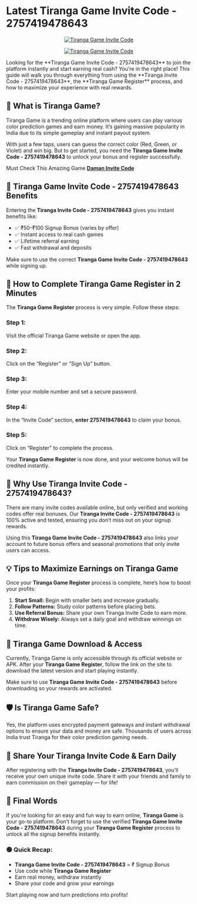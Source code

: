 # Latest Tiranga Game Invite Code - 2757419478643 
<p align="center">
  <a href="https://telegram.me/+qzLL3uY9Jmo2OGVl" target="_blank">
    <img src="https://media-hosting.imagekit.io/45dd914ffdef49e3/Tiranga-Game-Invite-Code-%E2%80%93-2757419478643-to-Get-%E2%82%B9500-Real-Cash-Bonus-Only-for-New-Users--05-03-2025_02_59_AM.png?Expires=1840829415&Key-Pair-Id=K2ZIVPTIP2VGHC&Signature=YRVrkL3Jpql3aC3a3ReMCDYSaUr-oxHDAZvFly~-CSRcnajKYN-DDtGvMvUDAAiS0AFfXQ3cLgU~k1L7iDI7FejLT2kJJMVztsjfri1JWrguGDJeL82Kwm6aZUi7G-MGyNV02RuH9wjNYY4VMEQH3FVCjiebJrWpbxq67YTOV4CjDNU9tRSMYuQbpDadQ4Hty8ZxQCTX7DJ8c~uB3HGUJotAsPhO68GTRJP-CsvaO5No~DwZzcpH19OQMT1YCdDVanqFxU7sa3CivNgOhJyppGFTpT-CzY0zQx93OFaTvHbv7rrnToPB0knR0uP8XEbrIup8Bothvwa3zsxkrWsEMw__" alt="Tiranga Game Invite Code" style="max-width: 100%; height: auto;">
  </a>
</p>

<p align="center">
  <a href="https://tirangainvitecode.in/tiranga" target="_blank">
    <img src="https://media-hosting.imagekit.io/f32b0671b0b746ab/Tiranga-Game-Invite-Code-%E2%80%93-2757419478643-to-Get-%E2%82%B9500-Real-Cash-Bonus-Only-for-New-Users--05-03-2025_02_57_AM.png?Expires=1840829421&Key-Pair-Id=K2ZIVPTIP2VGHC&Signature=f7omdZYtc1A-7VgZjiTOt6-B-y1GvutfXQLWQW3J3qBT0Ot4AdSjHxk3gQNrutCNXjSdWRxSyaHIOKXG4wgcGO-xxiNAUyOrwFgVFFrCRrb7CO7zdMUX4CX05zi4hq6TkwRuX2P0N-Bm~OlVPF~uO6T5qZLKUlxZAcIAc1qR0R3yOdzPSr4hckGVvcJjSkfAq0mNMzcL12A7W3pb1A-GdXtcAbiEI1IXIgWBaEaZz8-Iqn1SMI3YU7K0b3dNGYSKVygyy1CL5p2lxEpvLhukarqUsngF4arxC6S07UXpj5lmLuacnfq8XZREa0y49078Mn-OWGz-0zgxpHvz~Vs94w__" alt="Tiranga Game Invite Code" style="max-width: 100%; height: auto;">
  </a>
</p>
Looking for the **Tiranga Game Invite Code - 2757419478643** to join the platform instantly and start earning real cash? You’re in the right place! This guide will walk you through everything from using the **Tiranga Invite Code - 2757419478643**, the **Tiranga Game Register** process, and how to maximize your experience with real rewards.


## 🎯 What is Tiranga Game?

Tiranga Game is a trending online platform where users can play various color prediction games and earn money. It’s gaining massive popularity in India due to its simple gameplay and instant payout system.

With just a few taps, users can guess the correct color (Red, Green, or Violet) and win big. But to get started, you need the **Tiranga Game Invite Code - 2757419478643** to unlock your bonus and register successfully.

Must Check This Amazing Game [**Daman Invite Code**](https://github.com/Daman-Game-Invite-Code)

## 🎁 Tiranga Game Invite Code - 2757419478643 Benefits

Entering the **Tiranga Invite Code - 2757419478643** gives you instant benefits like:

- ✅ ₹50-₹100 Signup Bonus (varies by offer)  
- ✅ Instant access to real cash games  
- ✅ Lifetime referral earning  
- ✅ Fast withdrawal and deposits  

Make sure to use the correct **Tiranga Game Invite Code - 2757419478643** while signing up.


## 📝 How to Complete Tiranga Game Register in 2 Minutes

The **Tiranga Game Register** process is very simple. Follow these steps:

### Step 1:  
Visit the official Tiranga Game website or open the app.

### Step 2:  
Click on the “Register” or “Sign Up” button.

### Step 3:  
Enter your mobile number and set a secure password.

### Step 4:  
In the “Invite Code” section, **enter 2757419478643** to claim your bonus.

### Step 5:  
Click on “Register” to complete the process.

Your **Tiranga Game Register** is now done, and your welcome bonus will be credited instantly.


## 🚀 Why Use Tiranga Invite Code - 2757419478643?

There are many invite codes available online, but only verified and working codes offer real bonuses. Our **Tiranga Invite Code - 2757419478643** is 100% active and tested, ensuring you don’t miss out on your signup rewards.

Using this **Tiranga Game Invite Code - 2757419478643** also links your account to future bonus offers and seasonal promotions that only invite users can access.


## 💡 Tips to Maximize Earnings on Tiranga Game

Once your **Tiranga Game Register** process is complete, here’s how to boost your profits:

1. **Start Small:** Begin with smaller bets and increase gradually.  
2. **Follow Patterns:** Study color patterns before placing bets.  
3. **Use Referral Bonus:** Share your own Tiranga Invite Code to earn more.  
4. **Withdraw Wisely:** Always set a daily goal and withdraw winnings on time.


## 📲 Tiranga Game Download & Access

Currently, Tiranga Game is only accessible through its official website or APK. After your **Tiranga Game Register**, follow the link on the site to download the latest version and start playing instantly.

Make sure to use **Tiranga Game Invite Code - 2757419478643** before downloading so your rewards are activated.


## 🛡️ Is Tiranga Game Safe?

Yes, the platform uses encrypted payment gateways and instant withdrawal options to ensure your data and money are safe. Thousands of users across India trust Tiranga for their color prediction gaming needs.


## 🔁 Share Your Tiranga Invite Code & Earn Daily

After registering with the **Tiranga Invite Code - 2757419478643**, you’ll receive your own unique invite code. Share it with your friends and family to earn commission on their gameplay — for life!


## 📌 Final Words

If you're looking for an easy and fun way to earn online, **Tiranga Game** is your go-to platform. Don’t forget to use the verified **Tiranga Game Invite Code - 2757419478643** during your **Tiranga Game Register** process to unlock all the signup benefits instantly.


### 🟢 Quick Recap:

- **Tiranga Game Invite Code - 2757419478643** = ₹ Signup Bonus  
- Use code while **Tiranga Game Register**  
- Earn real money, withdraw instantly  
- Share your code and grow your earnings  

Start playing now and turn predictions into profits!
